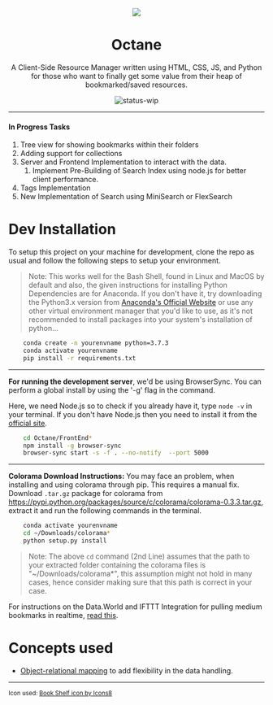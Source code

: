 <div style="text-align:center">
    <p align="center">
        <img src="https://img.icons8.com/nolan/100/000000/book-shelf.png">
    </p>

# Octane
A Client-Side Resource Manager written using HTML, CSS, JS, and Python for those who want to finally get some value from their heap of bookmarked/saved resources.

![status-wip](https://img.shields.io/badge/Status-Work%20in%20Progress-red.svg)
</div>

<!-- # <img src="https://img.icons8.com/nolan/100/000000/book-shelf.png" height="100" align="left" /> Octane: Bookmark Manager

![status-wip](https://img.shields.io/badge/Status-Work%20in%20Progress-red.svg) -->

---


#### In Progress Tasks
1. Tree view for showing bookmarks within their folders
2. Adding support for collections
3. Server and Frontend Implementation to interact with the data.
    1. Implement Pre-Building of Search Index using node.js for better client performance.
4. Tags Implementation
5. New Implementation of Search using MiniSearch or FlexSearch


# Dev Installation
To setup this project on your machine for development, clone the repo as usual and follow the following steps to setup your environment.
> Note: This works well for the Bash Shell, found in Linux and MacOS by default and also, the given instructions for installing Python Dependencies are for Anaconda. If you don't have it, try downloading the Python3.x version from [Anaconda's Official Website](https://www.anaconda.com/distribution/) or use any other virtual environment manager that you'd like to use, as it's not recommended to install packages into your system's installation of python...
<!-- conda env create -f environment.yml -->

```sh
    conda create -n yourenvname python=3.7.3
    conda activate yourenvname
    pip install -r requirements.txt
```

------------------------------------------------------------

**For running the development server**, we'd be using BrowserSync. You can perform a global install by using the '-g' flag in the command.

Here, we need Node.js so to check if you already have it, type `node -v` in your terminal. If you don't have Node.js then you need to install it from the [official site](https://nodejs.org/en/download/).

```sh
    cd Octane/FrontEnd*
    npm install -g browser-sync
    browser-sync start -s -f . --no-notify  --port 5000
```

------------------------------------------------------------

**Colorama Download Instructions:** You may face an problem, when installing and using colorama through pip. This requires a manual fix. Download `.tar.gz` package for colorama from https://pypi.python.org/packages/source/c/colorama/colorama-0.3.3.tar.gz, extract it and run the following commands in the terminal.
```sh
    conda activate yourenvname
    cd ~/Downloads/colorama*
    python setup.py install
```

> Note: The above `cd` command (2nd Line) assumes that the path to your extracted folder containing the colorama files is "~/Downloads/colorama*", this assumption might not hold in many cases, hence consider making sure that this path is correct in your case.

For instructions on the Data.World and IFTTT Integration for pulling medium bookmarks in realtime, [read this](docs/DataworldIFTTT.md).



# Concepts used
* [Object-relational mapping](https://stackoverflow.com/a/1152323/7800641) to add flexibility in the data handling.


---
<sup>Icon used: <a href="https://icons8.com/icon/44780/book-shelf">Book Shelf icon by Icons8</a></sup>
